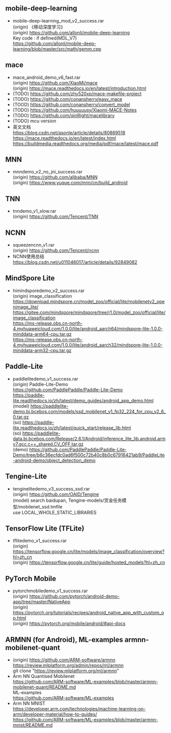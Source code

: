 ## mobile-deep-learning
* mobile-deep-learning_mod_v2_success.rar  
(origin) 《移动深度学习》  
(origin) https://github.com/allonli/mobile-deep-learning  
Key code : if defined(MDL_V7)  
https://github.com/allonli/mobile-deep-learning/blob/master/src/math/gemm.cpp  

## mace  
* mace_android_demo_v6_fast.rar  
(origin) https://github.com/XiaoMi/mace  
(origin) https://mace.readthedocs.io/en/latest/introduction.html  
* (TODO) https://github.com/zhy520xp/mace-makefile-project  
* (TODO) https://github.com/conansherry/easy_mace  
* (TOOD) https://github.com/conansherry/convert_model  
* (TODO) https://github.com/huuuuusy/Xiaomi-MACE-Notes  
* (TODO) https://github.com/qinRight/macelibrary  
* (TODO) mcu version  
* 英文文档  
https://blog.csdn.net/asonle/article/details/80869518  
https://mace.readthedocs.io/en/latest/index.html
https://buildmedia.readthedocs.org/media/pdf/mace/latest/mace.pdf  

## MNN  
* mnndemo_v2_no_jni_success.rar  
(origin) https://github.com/alibaba/MNN  
(origin) https://www.yuque.com/mnn/cn/build_android  

## TNN  
* tnndemo_v1_slow.rar  
(origin) https://github.com/Tencent/TNN   

## NCNN  
* squeezencnn_v1.rar  
(origin) https://github.com/Tencent/ncnn  
* NCNN使用总结  
https://blog.csdn.net/u011046017/article/details/92849082  

## MindSpore Lite  
* himindsporedemo_v2_success.rar  
(origin) image_classification  
https://download.mindspore.cn/model_zoo/official/lite/mobilenetv2_openimage_lite/  
https://gitee.com/mindspore/mindspore/tree/r1.0/model_zoo/official/lite/image_classification  
https://ms-release.obs.cn-north-4.myhuaweicloud.com/1.0.0/lite/android_aarch64/mindspore-lite-1.0.0-minddata-arm64-cpu.tar.gz  
https://ms-release.obs.cn-north-4.myhuaweicloud.com/1.0.0/lite/android_aarch32/mindspore-lite-1.0.0-minddata-arm32-cpu.tar.gz  

## Paddle-Lite  
* paddlelitedemo_v1_success.rar  
(origin) Paddle-Lite-Demo  
https://github.com/PaddlePaddle/Paddle-Lite-Demo  
https://paddle-lite.readthedocs.io/zh/latest/demo_guides/android_app_demo.html  
(model) https://paddlelite-demo.bj.bcebos.com/models/ssd_mobilenet_v1_fp32_224_for_cpu_v2_6_0.tar.gz  
(so) https://paddle-lite.readthedocs.io/zh/latest/quick_start/release_lib.html  
(so) https://paddlelite-data.bj.bcebos.com/Release/2.6.1/Android/inference_lite_lib.android.armv7.gcc.c++_shared.CV_OFF.tar.gz  
(demo) https://github.com/PaddlePaddle/Paddle-Lite-Demo/tree/b6c36ecfdc0ad6f500c72b40c8b0c67916421ab9/PaddleLite-android-demo/object_detection_demo  

## Tengine-Lite  
* tenginelitedemo_v3_success_ssd.rar  
(origin) https://github.com/OAID/Tengine  
(model) search baidupan, Tengine-models/赏金任务模型/mobilenet_ssd.tmfile  
use LOCAL_WHOLE_STATIC_LIBRARIES   

## TensorFlow Lite (TFLite)  
* tflitedemo_v1_success.rar  
(origin) https://tensorflow.google.cn/lite/models/image_classification/overview?hl=zh_cn  
(origin) https://tensorflow.google.cn/lite/guide/hosted_models?hl=zh_cn  

## PyTorch Mobile   
* pytorchmobiledemo_v1_success.rar  
(origin) https://github.com/pytorch/android-demo-app/tree/master/NativeApp  
(origin) https://pytorch.org/tutorials/recipes/android_native_app_with_custom_op.html  
(origin) https://pytorch.org/mobile/android/#api-docs  

## ARMNN (for Android), ML-examples armnn-mobilenet-quant     
* (origin) https://github.com/ARM-software/armnn  
https://review.mlplatform.org/admin/repos/ml/armnn  
git clone "https://review.mlplatform.org/ml/armnn"  
* Arm NN Quantised Mobilenet  
https://github.com/ARM-software/ML-examples/blob/master/armnn-mobilenet-quant/README.md  
ML-examples  
https://github.com/ARM-software/ML-examples  
* Arm NN MNIST  
https://developer.arm.com/technologies/machine-learning-on-arm/developer-material/how-to-guides/  
https://github.com/ARM-software/ML-examples/blob/master/armnn-mnist/README.md   
